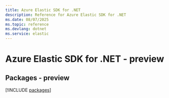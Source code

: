 ```yaml
---
title: Azure Elastic SDK for .NET
description: Reference for Azure Elastic SDK for .NET
ms.date: 08/07/2025
ms.topic: reference
ms.devlang: dotnet
ms.service: elastic
---
```

# Azure Elastic SDK for .NET - preview
## Packages - preview
[!INCLUDE [packages](elastic-index.md)]